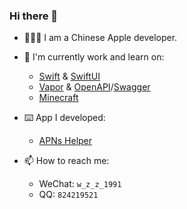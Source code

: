 ### Hi there 👋

- 👨🏻‍💻 I am a Chinese Apple developer.

- 🎯 I'm currently work and learn on:

   - [Swift][Swift] & [SwiftUI][SwiftUI]
   - [Vapor][Vapor] & [OpenAPI][OpenAPI]/[Swagger][Swagger]
   - [Minecraft][Minecraft]

- ⌨️ App I developed:
   
   - [APNs Helper][APNs Helper]

- 📫 How to reach me: 
   - WeChat: `w_z_z_1991`
   - QQ: `824219521`

[Swift]: <https://swift.org>
[SwiftUI]: <https://developer.apple.com/xcode/swiftui/>
[Vapor]: <https://vapor.codes>
[Minecraft]: <https://minecraft.jokerhub.cn>
[OpenAPI]: <https://www.openapis.org/what-is-openapi>
[Swagger]: <https://swagger.io/>
[APNs Helper]: <https://apps.apple.com/cn/app/apns-helper/id6443608175>
